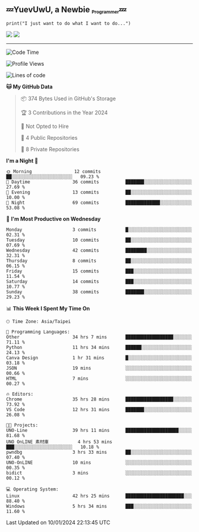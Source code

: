 ## :zzz:YuevUwU, a Newbie <sub><sup><sub>Programmer</sub></sup></sub>:zzz:
```python3
print("I just want to do what I want to do...")
```
<picture>
  <source
    srcset="https://github-readme-stats.vercel.app/api?username=YuevUwU&show_icons=true&theme=midnight-purple&hide_border=true&border_radius=10&show=reviews"
    media="(prefers-color-scheme: dark)"
  />
  <source
    srcset="https://github-readme-stats.vercel.app/api?username=YuevUwU&show_icons=true&theme=buefy&hide_border=true&border_radius=10&show=reviews"
    media="(prefers-color-scheme: light), (prefers-color-scheme: no-preference)"
  />
  <img src="https://github-readme-stats.vercel.app/api?username=YuevUwU&show_icons=true&theme=midnight-purple&hide_border=true&border_radius=10&show=reviews" />
</picture>

<picture>
  <source
    srcset="https://github-readme-stats.vercel.app/api/top-langs/?username=YuevUwU&layout=donut&theme=midnight-purple&hide_border=true&border_radius=10&"
    media="(prefers-color-scheme: dark)"
  />
  <source
    srcset="https://github-readme-stats.vercel.app/api/top-langs/?username=YuevUwU&layout=donut&theme=buefy&hide_border=true&border_radius=10"
    media="(prefers-color-scheme: light), (prefers-color-scheme: no-preference)"
  />
  <img src="https://github-readme-stats.vercel.app/api/top-langs/?username=YuevUwU&layout=donut&theme=midnight-purple&hide_border=true&border_radius=10" />
</picture>

---

<!--START_SECTION:waka-->
![Code Time](http://img.shields.io/badge/Code%20Time-79%20hrs%2044%20mins-blue)

![Profile Views](http://img.shields.io/badge/Profile%20Views-20-blue)

![Lines of code](https://img.shields.io/badge/From%20Hello%20World%20I%27ve%20Written-14.7%20thousand%20lines%20of%20code-blue)

**🐱 My GitHub Data** 

> 📦 374 Bytes Used in GitHub's Storage 
 > 
> 🏆 3 Contributions in the Year 2024
 > 
> 🚫 Not Opted to Hire
 > 
> 📜 4 Public Repositories 
 > 
> 🔑 8 Private Repositories 
 > 
**I'm a Night 🦉** 

```text
🌞 Morning                12 commits          ██░░░░░░░░░░░░░░░░░░░░░░░   09.23 % 
🌆 Daytime                36 commits          ███████░░░░░░░░░░░░░░░░░░   27.69 % 
🌃 Evening                13 commits          ██░░░░░░░░░░░░░░░░░░░░░░░   10.00 % 
🌙 Night                  69 commits          █████████████░░░░░░░░░░░░   53.08 % 
```
📅 **I'm Most Productive on Wednesday** 

```text
Monday                   3 commits           █░░░░░░░░░░░░░░░░░░░░░░░░   02.31 % 
Tuesday                  10 commits          ██░░░░░░░░░░░░░░░░░░░░░░░   07.69 % 
Wednesday                42 commits          ████████░░░░░░░░░░░░░░░░░   32.31 % 
Thursday                 8 commits           ██░░░░░░░░░░░░░░░░░░░░░░░   06.15 % 
Friday                   15 commits          ███░░░░░░░░░░░░░░░░░░░░░░   11.54 % 
Saturday                 14 commits          ███░░░░░░░░░░░░░░░░░░░░░░   10.77 % 
Sunday                   38 commits          ███████░░░░░░░░░░░░░░░░░░   29.23 % 
```


📊 **This Week I Spent My Time On** 

```text
🕑︎ Time Zone: Asia/Taipei

💬 Programming Languages: 
Other                    34 hrs 7 mins       ██████████████████░░░░░░░   71.11 % 
Python                   11 hrs 34 mins      ██████░░░░░░░░░░░░░░░░░░░   24.13 % 
Canva Design             1 hr 31 mins        █░░░░░░░░░░░░░░░░░░░░░░░░   03.18 % 
JSON                     19 mins             ░░░░░░░░░░░░░░░░░░░░░░░░░   00.66 % 
HTML                     7 mins              ░░░░░░░░░░░░░░░░░░░░░░░░░   00.27 % 

🔥 Editors: 
Chrome                   35 hrs 28 mins      ██████████████████░░░░░░░   73.92 % 
VS Code                  12 hrs 31 mins      ███████░░░░░░░░░░░░░░░░░░   26.08 % 

🐱‍💻 Projects: 
UNO-Line                 39 hrs 11 mins      ████████████████████░░░░░   81.68 % 
UNO OnLINE 素材庫           4 hrs 53 mins       ███░░░░░░░░░░░░░░░░░░░░░░   10.18 % 
pwndbg                   3 hrs 33 mins       ██░░░░░░░░░░░░░░░░░░░░░░░   07.40 % 
UNO-OnLINE               10 mins             ░░░░░░░░░░░░░░░░░░░░░░░░░   00.35 % 
bidict                   3 mins              ░░░░░░░░░░░░░░░░░░░░░░░░░   00.12 % 

💻 Operating System: 
Linux                    42 hrs 25 mins      ██████████████████████░░░   88.40 % 
Windows                  5 hrs 34 mins       ███░░░░░░░░░░░░░░░░░░░░░░   11.60 % 
```


 Last Updated on 10/01/2024 22:13:45 UTC
<!--END_SECTION:waka-->
